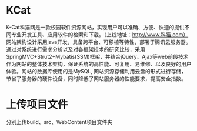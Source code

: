 # KCat
K-Cat科猫网是一款校园软件资源网站，实现用户可以准确、方便、快速的提供不同专业开发工具、应用软件的检索和下载。（上线地址：http://www.科猫.com） 网站架构设计采用java开发，具备跨平台、可移植等特性，部署于腾讯云服务器。通过对系统进行需求分析以及对各框架技术的研究比较，采用SpringMVC+Strut2+Mybatis(SSM)框架，并结合jQuery、Ajax等web前段技术作为网站的整体技术架构，保证系统的高性能、可复用、易维修、以及良好的用户体验。网站的数据库使用的是MySQL, 网站资源存储利用云盘的形式进行存储，节省了服务器的硬件设备，同时降低了网站服务器的性能要求，提高安全指数。


# 上传项目文件
分别上传build、src、WebContent项目文件夹